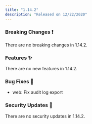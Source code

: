 ```yaml
---
title: "1.14.2"
description: "Released on 12/22/2020"
---
```


### Breaking Changes ❗

There are no breaking changes in 1.14.2.

### Features ✨

There are no new features in 1.14.2.

### Bug Fixes 🐛

- web: Fix audit log export

### Security Updates 🔐

There are no security updates in 1.14.2.
